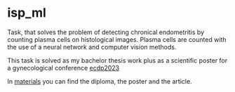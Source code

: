 # isp_ml
Task, that solves the problem of detecting chronical endometritis by counting plasma cells on histological images.
Plasma cells are counted with the use of a neural network and computer vision methods.

This task is solved as my bachelor thesis work plus as a scientific poster for a gynecological conference [ecdp2023](https://www.ecdp2023.org/)

In [materials](https://github.com/alexmak123/isp_ml/tree/main/materials) you can find the diploma, the poster and the article.
